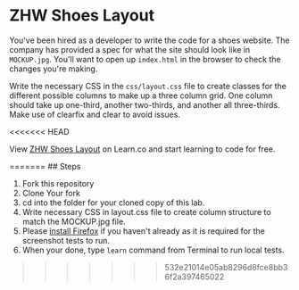 # ZHW Shoes Layout

You've been hired as a developer to write the code for a shoes website. The company has provided a spec for what the site should look like in `MOCKUP.jpg`. You'll want to open up `index.html` in the browser to check the changes you're making.

Write the necessary CSS in the `css/layout.css` file to create classes for the different possible columns to make up a three column grid. One column should take up one-third, another two-thirds, and another all three-thirds. Make use of clearfix and clear to avoid issues.

<<<<<<< HEAD

<p data-visibility='hidden'>View <a href='https://learn.co/lessons/hs-zhw-shoes-layout' title='ZHW Shoes Layout'>ZHW Shoes Layout</a> on Learn.co and start learning to code for free.</p>
=======
## Steps

1. Fork this repository
2. Clone Your fork
3. cd into the folder for your cloned copy of this lab.
4. Write necessary CSS in layout.css file to create column structure to match the MOCKUP.jpg file.
5. Please <a href="https://www.mozilla.org/en-US/firefox/new/" target="_blank">install Firefox</a> if you haven't already as it is required for the screenshot tests to run.
6. When your done, type `learn` command from Terminal to run local tests.

>>>>>>> 532e21014e05ab8296d8fce8bb36f2a397465022

